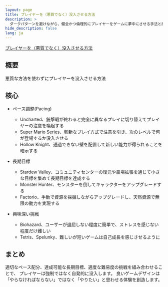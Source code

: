 ```yaml
---
layout: page
title: プレイヤーを（悪質でなく）没入させる方法
description: >
  ダークパターンを避けながら、健全かつ倫理的にプレイヤーをゲームに夢中にさせる手法と原則
hide_description: false
lang: ja
---
```


[プレイヤーを（悪質でなく）没入させる方法](https://www.youtube.com/watch?v=hbzGO_Qonu0)

## 概要
悪質な方法を使わずにプレイヤーを没入させる方法

## 核心
- ペース調整(Pacing)
    - Uncharted、銃撃戦が終わると完全に異なるプレイに切り替えてプレイヤーの注意を喚起する
    - Super Mario Series、斬新なプレイ方式で注意を引き、次のレベルで何が登場するか没入させる
    - Hollow Knight、通過できない壁を配置して新しい能力が得られることを暗示する

- 長期目標
    - Stardew Valley、コミュニティセンターの復元や農場拡張を通じて小さな目標を集めて長期目標を達成する
    - Monster Hunter、モンスターを倒してキャラクターをアップグレードする
    - Factorio、手動で資源を採掘しながらアップグレードし、天然資源で無限の動力を実現する

- 興味深い挑戦
    - Biohazard、ユーザーが退屈しない程度に簡単で、ストレスを感じない程度だけ難しい
    - Tetris、Spelunky、難しいが短いゲームは自己成長を感じさせるように

## まとめ

適切なペース配分、達成可能な長期目標、適度な難易度の挑戦を組み合わせることで、
プレイヤーは強制ではなく自発的に没入します。
良いゲームデザインは「やらなければならない」ではなく「やりたい」と思わせる体験を創造します。
